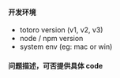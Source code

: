 <!-- BUG TEMPLATE -->
#### 开发环境
- totoro version (v1, v2, v3)
- node / npm version
- system env (eg: mac or win)

#### 问题描述，可否提供具体 code
